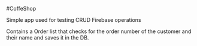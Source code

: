 #CoffeShop

Simple app used for testing CRUD Firebase operations

Contains a Order list that checks for the order number of the customer and their name and saves it in the DB.
